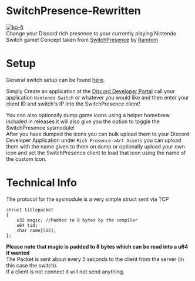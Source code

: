 # SwitchPresence-Rewritten
[![ko-fi](https://www.ko-fi.com/img/githubbutton_sm.svg)](https://ko-fi.com/X8X0LUTH)<br>
Change your Discord rich presence to your currently playing Nintendo Switch game! Concept taken from [SwitchPresence](https://github.com/Random0666/SwitchPresence) by [Random](https://github.com/Random0666)<br>

# Setup
General switch setup can be found [here](https://switch.homebrew.guide/).<br>

Simply Create an application at the [Discord Developer Portal](https://discordapp.com/developers/applications/) call your application `Nintendo Switch` or whatever you would like and then enter your client ID and switch's IP into the SwitchPresence client!<br>

You can also optionally dump game icons using a helper homebrew included in releases it will also give you the option to toggle the SwitchPresence sysmodule!<br>
After you have dumped the icons you can bulk upload them to your Discord Developer Application under `Rich Presence->Art Assets` you can upload them with the name given to them on dump or optionally upload your own icon and set the SwitchPresence client to load that icon using the name of the custom icon.<br>

# Technical Info
The protocol for the sysmodule is a very simple struct sent via TCP<br>
```
struct titlepacket
{
    u32 magic; //Padded to 8 bytes by the compiler
    u64 tid;
    char name[512];
};
```
**Please note that magic is padded to 8 bytes which can be read into a u64 if wanted**<br>
The Packet is sent about every 5 seconds to the client from the server (in this case the switch).<br>
If a client is not connect it will not send anything.<br>

